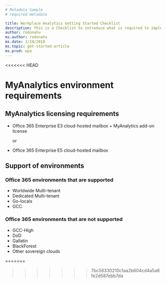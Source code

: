 ```yaml
---
# Metadata Sample
# required metadata

title: Workplace Analytics Getting Started Checklist
description: This is a Checklist to introduce what is required to implement Workplace Analytics for your Organization
author: rodonahu
ms.author: rodonahu
ms.date: 1/19/2018
ms.topic: get-started-article
ms.prod: wpa
---
```

<<<<<<< HEAD

# MyAnalytics environment requirements

## MyAnalytics licensing requirements

* Office 365 Enterprise E3 cloud-hosted mailbox + MyAnalytics add-on license
    
    or

* Office 365 Enterprise E5 cloud-hosted mailbox

## Support of environments 
 
### Office 365 environments that are supported
* Worldwide Multi-tenant
* Dedicated Multi-tenant
* Go-locals
* GCC
 
### Office 365 environments that are not supported
* GCC-High
* DoD
* Gallatin
* BlackForest
* Other sovereign clouds

=======
>>>>>>> 7bc56330210c1aa2b604cd4a5a8fe2d587ebb7da
